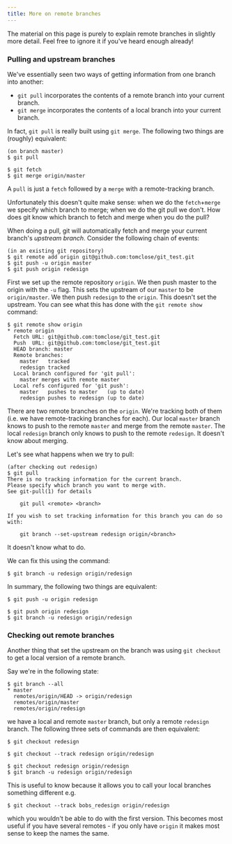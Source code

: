```yaml
---
title: More on remote branches
---
```


The material on this page is purely to explain remote branches in slightly more detail. Feel free to ignore it if you've heard enough already!

### Pulling and upstream branches

We've essentially seen two ways of getting information from one branch into another:

* `git pull` incorporates the contents of a remote branch into your current branch.
* `git merge` incorporates the contents of a local branch into your current branch.

In fact, `git pull` is really built using `git merge`. The following two things are (roughly) equivalent:

    (on branch master)
    $ git pull

    $ git fetch
    $ git merge origin/master

A `pull` is just a `fetch` followed by a `merge` with a remote-tracking branch.

Unfortunately this doesn't quite make sense: when we do the `fetch`+`merge` we specify which branch to merge; when we do the git pull we don't. How does git know which branch to fetch and merge when you do the pull?

When doing a pull, git will automatically fetch and merge your current branch's *upstream branch*. Consider the following chain of events:

    (in an existing git repository)
    $ git remote add origin git@github.com:tomclose/git_test.git
    $ git push -u origin master
    $ git push origin redesign

First we set up the remote repository `origin`. We then push master to the origin with the `-u` flag. This sets the upstream of our `master` to be `origin/master`. We then push `redesign` to the `origin`. This doesn't set the upstream. You can see what this has done with the `git remote show` command:

    $ git remote show origin
    * remote origin
      Fetch URL: git@github.com:tomclose/git_test.git
      Push  URL: git@github.com:tomclose/git_test.git
      HEAD branch: master
      Remote branches:
        master   tracked
        redesign tracked
      Local branch configured for 'git pull':
        master merges with remote master
      Local refs configured for 'git push':
        master   pushes to master   (up to date)
        redesign pushes to redesign (up to date)

There are two remote branches on the `origin`. We're tracking both of them (i.e. we have remote-tracking branches for each). Our local `master` branch knows to push to the remote `master` and merge from the remote `master`. The local `redesign` branch only knows to push to the remote `redesign`. It doesn't know about merging.

Let's see what happens when we try to pull:

    (after checking out redesign)
    $ git pull
    There is no tracking information for the current branch.
    Please specify which branch you want to merge with.
    See git-pull(1) for details

        git pull <remote> <branch>

    If you wish to set tracking information for this branch you can do so with:

        git branch --set-upstream redesign origin/<branch>

It doesn't know what to do.

We can fix this using the command:

    $ git branch -u redesign origin/redesign

In summary, the following two things are equivalent:

    $ git push -u origin redesign

    $ git push origin redesign
    $ git branch -u redesign origin/redesign

### Checking out remote branches

Another thing that set the upstream on the branch was using `git checkout` to get a local version of a remote branch.

Say we're in the following state:

    $ git branch --all
    * master
      remotes/origin/HEAD -> origin/redesign
      remotes/origin/master
      remotes/origin/redesign

we have a local and remote `master` branch, but only a remote `redesign` branch. The following three sets of commands are then equivalent:

    $ git checkout redesign

    $ git checkout --track redesign origin/redesign

    $ git checkout redesign origin/redesign
    $ git branch -u redesign origin/redesign

This is useful to know because it allows you to call your local branches something different e.g.

    $ git checkout --track bobs_redesign origin/redesign

which you wouldn't be able to do with the first version. This becomes most useful if you have several remotes - if you only have `origin` it makes most sense to keep the names the same.